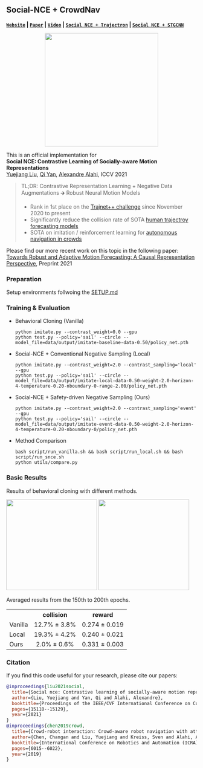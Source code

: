 ## Social-NCE + CrowdNav

**[`Website`](https://socialnce.github.io) | [`Paper`](https://arxiv.org/abs/2012.11717) | [`Video`](https://youtu.be/s1khZWWiQfA) | [`Social NCE + Trajectron`](https://github.com/YuejiangLIU/social-nce-trajectron-plus-plus) | [`Social NCE + STGCNN`](https://github.com/qiyan98/social-nce-stgcnn)**

<p align="center">
  <img src="docs/illustration.png" width="300">
</p>

This is an official implementation for\
**Social NCE: Contrastive Learning of Socially-aware Motion Representations**
<br>
<a href="https://sites.google.com/view/yuejiangliu/">Yuejiang Liu</a>,
<a href="https://qiyan98.github.io/">Qi Yan</a>,
<a href="https://people.epfl.ch/alexandre.alahi/?lang=en/">Alexandre Alahi</a>, ICCV 2021
<br>

> TL;DR: Contrastive Representation Learning + Negative Data Augmentations &#129138; Robust Neural Motion Models
> * Rank in 1st place on the [Trajnet++ challenge](https://www.aicrowd.com/challenges/trajnet-a-trajectory-forecasting-challenge/leaderboards) since November 2020 to present
> * Significantly reduce the collision rate of SOTA [human trajectroy forecasting models](https://github.com/StanfordASL/Trajectron-plus-plus)
> * SOTA on imitation / reinforcement learning for [autonomous navigation in crowds](https://github.com/vita-epfl/CrowdNav)

Please find our more recent work on this topic in the following paper:\
[Towards Robust and Adaptive Motion Forecasting: A Causal Representation Perspective](https://github.com/vita-epfl/causalmotion), Preprint 2021

### Preparation

Setup environments follwoing the [SETUP.md](docs/SETUP.md)

### Training & Evaluation

* Behavioral Cloning (Vanilla)
  ```
  python imitate.py --contrast_weight=0.0 --gpu
  python test.py --policy='sail' --circle --model_file=data/output/imitate-baseline-data-0.50/policy_net.pth
  ```
* Social-NCE + Conventional Negative Sampling (Local)
  ```
  python imitate.py --contrast_weight=2.0 --contrast_sampling='local' --gpu
  python test.py --policy='sail' --circle --model_file=data/output/imitate-local-data-0.50-weight-2.0-horizon-4-temperature-0.20-nboundary-0-range-2.00/policy_net.pth
  ```
* Social-NCE + Safety-driven Negative Sampling (Ours)
  ```
  python imitate.py --contrast_weight=2.0 --contrast_sampling='event' --gpu
  python test.py --policy='sail' --circle --model_file=data/output/imitate-event-data-0.50-weight-2.0-horizon-4-temperature-0.20-nboundary-0/policy_net.pth
  ```
* Method Comparison
  ```
  bash script/run_vanilla.sh && bash script/run_local.sh && bash script/run_snce.sh
  python utils/compare.py
  ```

### Basic Results

Results of behavioral cloning with different methods.

<img src="docs/collision.png" height="240"/> <img src="docs/reward.png" height="240"/> 

Averaged results from the 150th to 200th epochs.

<table><tbody>
<!-- START TABLE -->
<!-- TABLE HEADER -->
<th valign="bottom"></th>
<th valign="bottom">collision</th>
<th valign="bottom">reward</th>
<!-- TABLE BODY -->
<tr><td align="left">Vanilla</td>
<td align="center">12.7% &#177; 3.8%</td>
<td align="center">0.274 &#177; 0.019</td>
<tr><td align="left">Local</td>
<td align="center">19.3% &#177; 4.2%</td>
<td align="center">0.240 &#177; 0.021</td>
<tr><td align="left">Ours</td>
<td align="center">2.0% &#177; 0.6%</td>
<td align="center">0.331 &#177; 0.003</td>
</tr>
</tbody></table>

### Citation

If you find this code useful for your research, please cite our papers:

```bibtex
@inproceedings{liu2021social,
  title={Social nce: Contrastive learning of socially-aware motion representations},
  author={Liu, Yuejiang and Yan, Qi and Alahi, Alexandre},
  booktitle={Proceedings of the IEEE/CVF International Conference on Computer Vision (ICCV)},
  pages={15118--15129},
  year={2021}
}
@inproceedings{chen2019crowd,
  title={Crowd-robot interaction: Crowd-aware robot navigation with attention-based deep reinforcement learning},
  author={Chen, Changan and Liu, Yuejiang and Kreiss, Sven and Alahi, Alexandre},
  booktitle={International Conference on Robotics and Automation (ICRA)},
  pages={6015--6022},
  year={2019}
}
```

